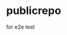 # publicrepo
for e2e test












































































































